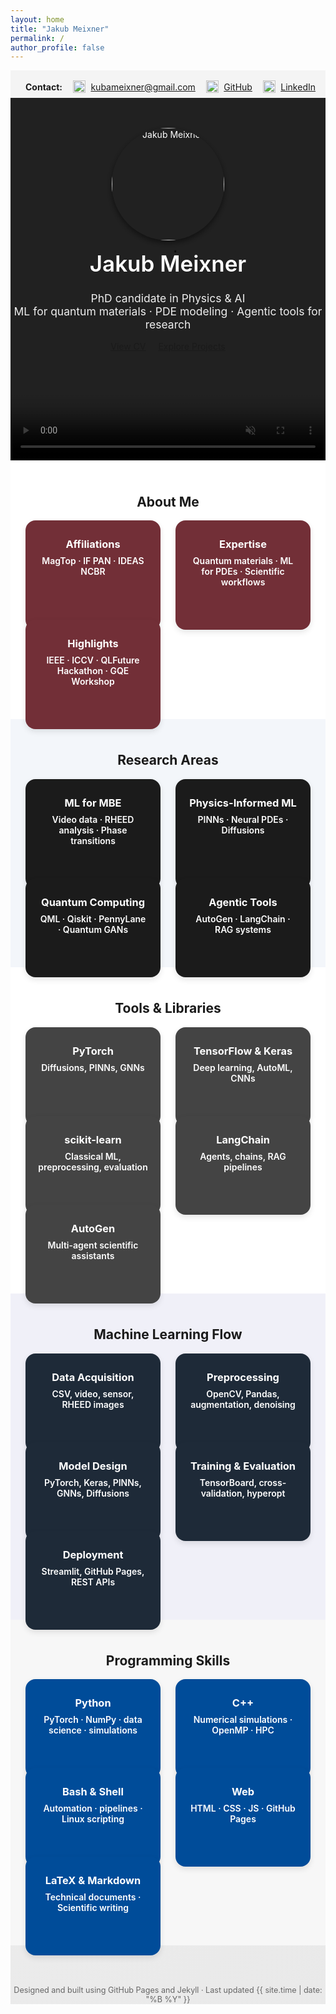 ```yaml
---
layout: home
title: "Jakub Meixner"
permalink: /
author_profile: false
---
```


<!-- === STYLES === -->
<style>
/* Background Animation */
.animated-bg {
  animation: gradientShift 20s ease infinite;
  background: linear-gradient(-45deg, #f4f4f4, #e5e5e5, #f4f4f4, #dcdcdc);
  background-size: 400% 400%;
}
@keyframes gradientShift {
  0% { background-position: 0% 50%; }
  50% { background-position: 100% 50%; }
  100% { background-position: 0% 50%; }
}

.tile-win8 {
  display: block;
  padding: 1.25rem;
  text-align: center;
  border-radius: 1rem;
  box-shadow: 0 4px 10px rgba(0,0,0,0.1);
  text-decoration: none;
  transition: transform 0.2s ease, box-shadow 0.2s ease;
  font-weight: 600;
  height: 100%;
  color: white;
}
.tile-win8:hover {
  transform: translateY(-4px);
  box-shadow: 0 8px 20px rgba(0,0,0,0.15);
}
.tile-win8 h3, .tile-win8 p {
  color: white;
  margin: 0.5rem 0;
}

.grid-tiles {
  display: grid;
  grid-template-columns: repeat(auto-fit, minmax(160px, 1fr));
  gap: 1.5rem;
}

.tile-about    { background-color: #722f37; }
.tile-research { background-color: #1b1b1b; }
.tile-tools    { background-color: #444; }
.tile-dev      { background-color: #004c99; }
</style>

<div class="animated-bg">

<!-- CONTACT BAR -->
<section style="background-color: #f4f4f4; padding: 1rem 1rem 0.5rem 1.5rem;">
  <div style="max-width: 850px; margin: auto; display: flex; justify-content: space-between; align-items: center; flex-wrap: wrap;">
    <strong style="margin-right: 1rem;">Contact:</strong>
    <a href="mailto:kubameixner@gmail.com" style="display: flex; align-items: center; margin-right: 1rem;">
      <img src="https://img.icons8.com/color/48/000000/gmail-new.png" alt="Gmail" style="width: 20px; margin-right: 0.5rem;">
      kubameixner@gmail.com
    </a>
    <a href="https://github.com/JakubMeixner" target="_blank" style="display: flex; align-items: center; margin-right: 1rem;">
      <img src="https://img.icons8.com/ios-glyphs/30/000000/github.png" alt="GitHub" style="width: 20px; margin-right: 0.5rem;">
      GitHub
    </a>
    <a href="https://linkedin.com/in/jmeixner" target="_blank" style="display: flex; align-items: center;">
      <img src="https://img.icons8.com/color/48/000000/linkedin.png" alt="LinkedIn" style="width: 20px; margin-right: 0.5rem;">
      LinkedIn
    </a>
  </div>
</section>

<!-- HERO SECTION -->
<div style="position: relative; overflow: hidden; height: 580px; text-align: center;">
    <video autoplay muted loop playsinline
        style="position: absolute; inset: 0; width: 100%; height: 100%; object-fit: cover; z-index: 0;">
    <source src="{{ '/assets/hero-fixed.mp4' | relative_url }}" type="video/mp4">
    Your browser does not support the video tag.
    </video>
    
  <div style="position: absolute; inset: 0; background: rgba(0,0,0,0.35); z-index: 1;"></div>
  <div style="position: relative; z-index: 2; padding-top: 3rem; color: white;">
    <img src="{{ '/assets/images/profile.jpg' | relative_url }}" alt="Jakub Meixner" style="border-radius: 50%; width: 180px; height: 180px; object-fit: cover; box-shadow: 0 4px 10px rgba(0,0,0,0.5);">
    <h1 style="font-size: 2.5em; font-weight: 600; margin-top: 1rem;">Jakub Meixner</h1>
    <p style="font-size: 1.25em; max-width: 800px; margin: 1rem auto; color: #eee;">
      PhD candidate in Physics & AI<br>
      ML for quantum materials · PDE modeling · Agentic tools for research
    </p>
    <div style="margin-top: 1rem;">
      <a href="/cv/" class="btn btn--primary" style="margin-right: 1rem;">View CV</a>
      <a href="/portfolio/" class="btn">Explore Projects</a>
    </div>
  </div>
</div>

<!-- ABOUT -->
<section style="background-color: #fff; padding: 1.5rem;">
  <div style="max-width: 1100px; margin: auto;">
    <h2 style="text-align: center;">About Me</h2>
    <div class="grid-tiles">
      <a href="/cv/" class="tile-win8 tile-about">
        <h3>Affiliations</h3>
        <p>MagTop · IF PAN · IDEAS NCBR</p>
      </a>
      <a href="/research/" class="tile-win8 tile-about">
        <h3>Expertise</h3>
        <p>Quantum materials · ML for PDEs · Scientific workflows</p>
      </a>
      <a href="/about/" class="tile-win8 tile-about">
        <h3>Highlights</h3>
        <p>IEEE · ICCV · QLFuture Hackathon · GQE Workshop</p>
      </a>
    </div>
  </div>
</section>

<!-- RESEARCH -->
<section style="background-color: #f3f6fa; padding: 1.5rem;">
  <div style="max-width: 1100px; margin: auto;">
    <h2 style="text-align: center;">Research Areas</h2>
    <div class="grid-tiles">
      <a href="/research/" class="tile-win8 tile-research">
        <h3>ML for MBE</h3>
        <p>Video data · RHEED analysis · Phase transitions</p>
      </a>
      <a href="/research/" class="tile-win8 tile-research">
        <h3>Physics-Informed ML</h3>
        <p>PINNs · Neural PDEs · Diffusions</p>
      </a>
      <a href="/quantum/" class="tile-win8 tile-research">
        <h3>Quantum Computing</h3>
        <p>QML · Qiskit · PennyLane · Quantum GANs</p>
      </a>
      <a href="/agents/" class="tile-win8 tile-research">
        <h3>Agentic Tools</h3>
        <p>AutoGen · LangChain · RAG systems</p>
      </a>
    </div>
  </div>
</section>

<!-- TOOLS -->
<section style="background-color: #fff; padding: 1.5rem;">
  <div style="max-width: 1100px; margin: auto;">
    <h2 style="text-align: center;">Tools & Libraries</h2>
    <div class="grid-tiles">
      <a href="/tools/" class="tile-win8 tile-tools">
        <h3>PyTorch</h3>
        <p>Diffusions, PINNs, GNNs</p>
      </a>
      <a href="/tools/" class="tile-win8 tile-tools">
        <h3>TensorFlow & Keras</h3>
        <p>Deep learning, AutoML, CNNs</p>
      </a>
      <a href="/tools/" class="tile-win8 tile-tools">
        <h3>scikit-learn</h3>
        <p>Classical ML, preprocessing, evaluation</p>
      </a>
      <a href="/tools/" class="tile-win8 tile-tools">
        <h3>LangChain</h3>
        <p>Agents, chains, RAG pipelines</p>
      </a>
      <a href="/tools/" class="tile-win8 tile-tools">
        <h3>AutoGen</h3>
        <p>Multi-agent scientific assistants</p>
      </a>
    </div>
  </div>
</section>

<!-- ML FLOW -->
<section style="background-color: #f0f0f8; padding: 1.5rem;">
  <div style="max-width: 1100px; margin: auto;">
    <h2 style="text-align: center;">Machine Learning Flow</h2>
    <div class="grid-tiles">
      <a href="/projects/" class="tile-win8 tile-mlflow">
        <h3>Data Acquisition</h3>
        <p>CSV, video, sensor, RHEED images</p>
      </a>
      <a href="/projects/" class="tile-win8 tile-mlflow">
        <h3>Preprocessing</h3>
        <p>OpenCV, Pandas, augmentation, denoising</p>
      </a>
      <a href="/projects/" class="tile-win8 tile-mlflow">
        <h3>Model Design</h3>
        <p>PyTorch, Keras, PINNs, GNNs, Diffusions</p>
      </a>
      <a href="/projects/" class="tile-win8 tile-mlflow">
        <h3>Training & Evaluation</h3>
        <p>TensorBoard, cross-validation, hyperopt</p>
      </a>
      <a href="/projects/" class="tile-win8 tile-mlflow">
        <h3>Deployment</h3>
        <p>Streamlit, GitHub Pages, REST APIs</p>
      </a>
    </div>
  </div>
</section>

<style>
.tile-mlflow {
  background-color: #1e2a38;
}
</style>


<!-- PROGRAMMING SKILLS -->
<section style="background-color: #f7f7f7; padding: 1.5rem;">
  <div style="max-width: 1100px; margin: auto;">
    <h2 style="text-align: center;">Programming Skills</h2>
    <div class="grid-tiles">
      <a href="/tools/" class="tile-win8 tile-dev">
        <h3>Python</h3>
        <p>PyTorch · NumPy · data science · simulations</p>
      </a>
      <a href="/tools/" class="tile-win8 tile-dev">
        <h3>C++</h3>
        <p>Numerical simulations · OpenMP · HPC</p>
      </a>
      <a href="/tools/" class="tile-win8 tile-dev">
        <h3>Bash & Shell</h3>
        <p>Automation · pipelines · Linux scripting</p>
      </a>
      <a href="/tools/" class="tile-win8 tile-dev">
        <h3>Web</h3>
        <p>HTML · CSS · JS · GitHub Pages</p>
      </a>
      <a href="/tools/" class="tile-win8 tile-dev">
        <h3>LaTeX & Markdown</h3>
        <p>Technical documents · Scientific writing</p>
      </a>
    </div>
  </div>
</section>

<!-- FOOTER -->
<footer style="text-align: center; margin: 4rem auto 2rem auto; font-size: 0.9em; color: #666;">
  Designed and built using GitHub Pages and Jekyll · Last updated {{ site.time | date: "%B %Y" }}
</footer>

</div>